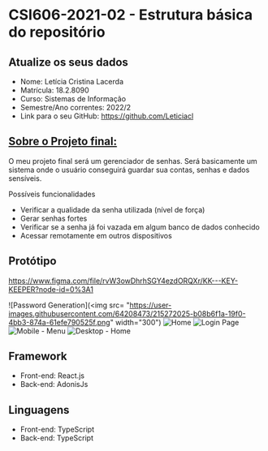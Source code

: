 # **CSI606-2021-02 - Estrutura básica do repositório**

## Atualize os seus dados

- Nome:  Letícia Cristina Lacerda
- Matrícula: 18.2.8090
- Curso: Sistemas de Informação
- Semestre/Ano correntes: 2022/2
- Link para o seu GitHub: https://github.com/Leticiacl

## [Sobre o Projeto final:](./Projeto/README.md)

O meu projeto final será um gerenciador de senhas.
Será basicamente um sistema onde o usuário conseguirá guardar sua contas, senhas e dados sensíveis. 

Possíveis funcionalidades

- Verificar a qualidade da senha utilizada (nível de força) 
- Gerar senhas fortes
- Verificar se a senha já foi vazada em algum banco de dados conhecido
- Acessar remotamente em outros dispositivos

## Protótipo
https://www.figma.com/file/rvW3owDhrhSGY4ezdORQXr/KK---KEY-KEEPER?node-id=0%3A1

![Password Generation](<img src= "https://user-images.githubusercontent.com/64208473/215272025-b08b6f1a-19f0-4bb3-874a-61efe790525f.png" width="300")
![Home](https://user-images.githubusercontent.com/64208473/215272028-702396b8-7c9b-4876-a641-38a456f0df9f.png)
![Login Page](https://user-images.githubusercontent.com/64208473/215272029-4d174b2e-7bf8-492c-80ba-147323709f21.png)
![Mobile - Menu](https://user-images.githubusercontent.com/64208473/215272030-2cd58129-cc6c-4094-975a-4647cbcdade3.png)
![Desktop - Home](https://user-images.githubusercontent.com/64208473/215272026-6565f602-d39e-4bb3-b174-2a6e824fec1e.png)


## Framework
- Front-end: React.js
- Back-end: AdonisJs

## Linguagens
- Front-end: TypeScript
- Back-end: TypeScript
